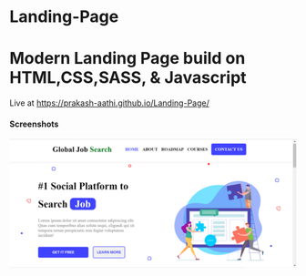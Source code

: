 # Landing-Page
# Modern Landing Page build on HTML,CSS,SASS, &amp; Javascript

Live at https://prakash-aathi.github.io/Landing-Page/

#### Screenshots 

![Webdesign Tamil](supporting-files/screenshot.png)


